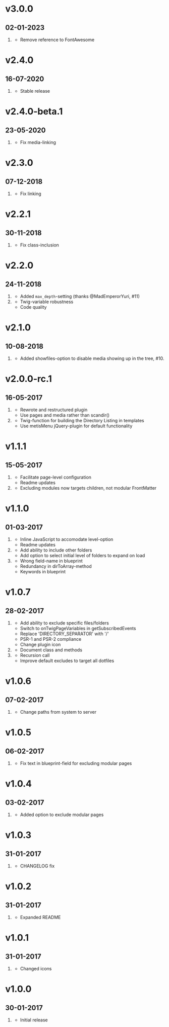 # v3.0.0
## 02-01-2023

1. [](#new)
    * Remove reference to FontAwesome

# v2.4.0
## 16-07-2020

1. [](#new)
    * Stable release

# v2.4.0-beta.1
## 23-05-2020

1. [](#bugfix)
    * Fix media-linking

# v2.3.0
## 07-12-2018

1. [](#bugfix)
    * Fix linking

# v2.2.1
## 30-11-2018

1. [](#bugfix)
    * Fix class-inclusion

# v2.2.0
## 24-11-2018

1. [](#new)
    * Added `max_depth`-setting (thanks @MadEmperorYuri, #11)
2. [](#improved)
    * Twig-variable robustness
    * Code quality

# v2.1.0
## 10-08-2018

1. [](#new)
    * Added showfiles-option to disable media showing up in the tree, #10.

# v2.0.0-rc.1
## 16-05-2017

1. [](#improved)
    * Rewrote and restructured plugin
    * Use pages and media rather than scandir()
2. [](#new)
    * Twig-function for building the Directory Listing in templates
    * Use metisMenu jQuery-plugin for default functionality

# v1.1.1
## 15-05-2017

1. [](#improved)
    * Facilitate page-level configuration
    * Readme updates
2. [](#bugfix)
    * Excluding modules now targets children, not modular FrontMatter

# v1.1.0
## 01-03-2017

1. [](#improved)
    * Inline JavaScript to accomodate level-option
    * Readme updates
2. [](#new)
    * Add ability to include other folders
    * Add option to select initial level of folders to expand on load
3. [](#bugfix)
    * Wrong field-name in blueprint
    * Redundancy in dirToArray-method
    * Keywords in blueprint

# v1.0.7
## 28-02-2017

1. [](#improved)
    * Add ability to exclude specific files/folders
    * Switch to onTwigPageVariables in getSubscribedEvents
    * Replace 'DIRECTORY_SEPARATOR' with '/'
    * PSR-1 and PSR-2 compliance
    * Change plugin icon
2. [](#new)
    * Document class and methods
3. [](#bugfix)
    * Recursion call
    * Improve default excludes to target all dotfiles

# v1.0.6
## 07-02-2017

1. [](#bugfix)
    * Change paths from system to server

# v1.0.5
## 06-02-2017

1. [](#bugfix)
    * Fix text in blueprint-field for excluding modular pages

# v1.0.4
## 03-02-2017

1. [](#new)
    * Added option to exclude modular pages

# v1.0.3
## 31-01-2017

1. [](#improved)
    * CHANGELOG fix

# v1.0.2
## 31-01-2017

1. [](#improved)
    * Expanded README

# v1.0.1
## 31-01-2017

1. [](#improved)
    * Changed icons

# v1.0.0
## 30-01-2017

1. [](#new)
    * Initial release
